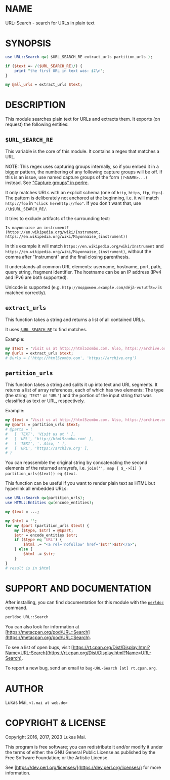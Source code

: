 # NAME

URL::Search - search for URLs in plain text

# SYNOPSIS

```perl
use URL::Search qw( $URL_SEARCH_RE extract_urls partition_urls );

if ($text =~ /($URL_SEARCH_RE)/) {
    print "the first URL in text was: $1\n";
}

my @all_urls = extract_urls $text;
```

# DESCRIPTION

This module searches plain text for URLs and extracts them. It exports (on
request) the following entities:

## `$URL_SEARCH_RE`

This variable is the core of this module. It contains a regex that matches a URL.

NOTE: This regex uses capturing groups internally, so if you embed it in a
bigger pattern, the numbering of any following capture groups will be off. If
this is an issue, use named capture groups of the form `(?<NAME>...)`
instead. See ["Capture groups" in perlre](https://metacpan.org/pod/perlre#Capture-groups).

It only matches URLs with an explicit schema (one of `http`, `https`, `ftp`,
`ftps`). The pattern is deliberately not anchored at the beginning, i.e. it
will match `http://foo` in `"click herehttp://foo"`. If you don't want that,
use `/\b$URL_SEARCH_RE/`.

It tries to exclude artifacts of the surrounding text:

```
Is mayonnaise an instrument? (https://en.wikipedia.org/wiki/Instrument,
https://en.wikipedia.org/wiki/Mayonnaise_(instrument))
```

In this example it will match `https://en.wikipedia.org/wiki/Instrument` and
`https://en.wikipedia.org/wiki/Mayonnaise_(instrument)`, without the comma
after "Instrument" and the final closing parenthesis.

It understands all common URL elements: username, hostname, port, path, query
string, fragment identifier. The hostname can be an IP address (IPv4 and IPv6
are both supported).

Unicode is supported (e.g. `http://поддомен.example.com/déjà-vu?utf8=✓` is
matched correctly).

## `extract_urls`

This function takes a string and returns a list of all contained URLs.

It uses [`$URL_SEARCH_RE`](#url_search_re) to find matches.

Example:

```perl
my $text = 'Visit us at http://html5zombo.com. Also, https://archive.org';
my @urls = extract_urls $text;
# @urls = ('http://html5zombo.com', 'https://archive.org')
```

## `partition_urls`

This function takes a string and splits it up into text and URL segments. It
returns a list of array references, each of which has two elements: The type
(the string `'TEXT'` or `'URL'`) and the portion of the input string that was
classified as text or URL, respectively.

Example:

```perl
my $text = 'Visit us at http://html5zombo.com. Also, https://archive.org';
my @parts = partition_urls $text;
# @parts = (
#   [ 'TEXT', 'Visit us at ' ],
#   [ 'URL', 'http://html5zombo.com' ],
#   [ 'TEXT', '. Also, ' ],
#   [ 'URL', 'https://archive.org' ],
# )
```

You can reassemble the original string by concatenating the second elements of
the returned arrayrefs, i.e.
`join('', map { $_->[1] } partition_urls($text)) eq $text`.

This function can be useful if you want to render plain text as HTML but
hyperlink all embedded URLs:

```perl
use URL::Search qw(partition_urls);
use HTML::Entities qw(encode_entities);

my $text = ...;

my $html = '';
for my $part (partition_urls $text) {
    my ($type, $str) = @$part;
    $str = encode_entities $str;
    if ($type eq 'URL') {
        $html .= "<a rel='nofollow' href='$str'>$str</a>";
    } else {
        $html .= $str;
    }
}
# result is in $html
```

# SUPPORT AND DOCUMENTATION

After installing, you can find documentation for this module with the
[`perldoc`](https://metacpan.org/pod/perldoc) command.

```sh
perldoc URL::Search
```

You can also look for information at [https://metacpan.org/pod/URL::Search](https://metacpan.org/pod/URL::Search).

To see a list of open bugs, visit
[https://rt.cpan.org/Dist/Display.html?Name=URL-Search](https://rt.cpan.org/Dist/Display.html?Name=URL-Search).

To report a new bug, send an email to
`bug-URL-Search [at] rt.cpan.org`.

# AUTHOR

Lukas Mai, `<l.mai at web.de>`

# COPYRIGHT & LICENSE

Copyright 2016, 2017, 2023 Lukas Mai.

This program is free software; you can redistribute it and/or modify it
under the terms of either: the GNU General Public License as published
by the Free Software Foundation; or the Artistic License.

See [https://dev.perl.org/licenses/](https://dev.perl.org/licenses/) for more information.
